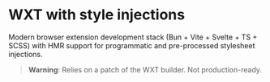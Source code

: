 # WXT with style injections

Modern browser extension development stack (Bun + Vite + Svelte + TS +
SCSS) with HMR support for programmatic and pre-processed stylesheet
injections.

> **Warning**: Relies on a patch of the WXT builder. Not production-ready.
